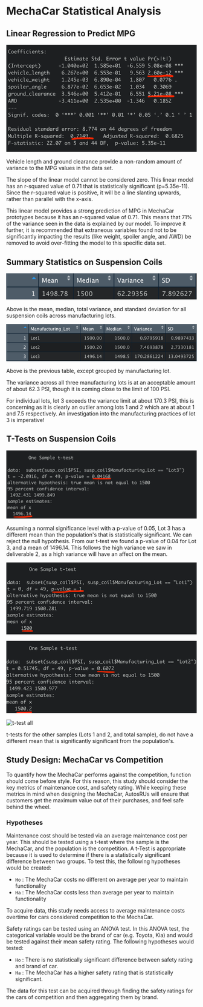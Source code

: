 # MechaCar Statistical Analysis

## Linear Regression to Predict MPG

![linear model](https://github.com/juberr/MechaCar_Statistical_Analysis/blob/main/Pics/linear%20model.png?raw=true)

Vehicle length and ground clearance provide a non-random amount of variance to the MPG values in the data set.

The slope of the linear model cannot be considered zero. This linear model has an r-squared value of 0.71 that is statistically significant (p=5.35e-11). Since the r-squared value is positive, it will be a line slanting upwards, rather than parallel with the x-axis.

This linear model provides a strong prediction of MPG in MechaCar prototypes because it has an r-squared value of 0.71. This means that 71% of the variance seen in the data is explained by our model. To improve it further, it is recommended that extraneous variables found not to be significantly impacting the results (like weight, spoiler angle, and AWD) be removed to avoid over-fitting the model to this specific data set.

## Summary Statistics on Suspension Coils

![all lots summary](https://github.com/juberr/MechaCar_Statistical_Analysis/blob/main/Pics/all%20lots%20summary.png?raw=true)

Above is the mean, median, total variance, and standard deviation for all suspension coils across manufacturing lots.

![each lot summary](https://github.com/juberr/MechaCar_Statistical_Analysis/blob/main/Pics/each%20lot%20summary.png?raw=true)

Above is the previous table, except grouped by manufacturing lot.

The variance across all three manufacturing lots is at an acceptable amount of about 62.3 PSI, though it is coming close to the limit of 100 PSI.

For individual lots, lot 3 exceeds the variance limit at about 170.3 PSI, this is concerning as it is clearly an outlier among lots 1 and 2 which are at about 1 and 7.5 respectively. An investigation into the manufacturing practices of lot 3 is imperative!

## T-Tests on Suspension Coils

![t-test lot 3](https://github.com/juberr/MechaCar_Statistical_Analysis/blob/main/Pics/lot3%20ttest.png?raw=true)

Assuming a normal significance level with a p-value of 0.05, Lot 3 has a different mean than the population's that is statistically significant. We can reject the null hypothesis. From our t-test we found a p-value of 0.04 for Lot 3, and a mean of 1496.14. This follows the high variance we saw in deliverable 2, as a high variance will have an affect on the mean.

![t-test lot 1](https://github.com/juberr/MechaCar_Statistical_Analysis/blob/main/Pics/lot1%20ttest.png?raw=true)

![t-test lot 2](https://github.com/juberr/MechaCar_Statistical_Analysis/blob/main/Pics/lot2%20ttest.png?raw=true)

![t-test all]()

t-tests for the other samples (Lots 1 and 2, and total sample), do not have a different mean that is significantly significant from the population's.

## Study Design: MechaCar vs Competition

To quantify how the MechaCar performs against the competition, function should come before style. For this reason, this study should consider the key metrics of maintenance cost, and safety rating. While keeping these metrics in mind when designing the MechaCar, AutosRUs will ensure that customers get the maximum value out of their purchases, and feel safe behind the wheel.

### Hypotheses

Maintenance cost should be tested via an average maintenance cost per year. This should be tested using a t-test where the sample is the MechaCar, and the population is the competition. A t-Test is appropriate because it is used to determine if there is a statistically significant difference between two groups. To test this, the following hypotheses would be created:

* `Ho` : The MechaCar costs no different on average per year to maintain functionality
* `Ha` : The MechaCar costs less than average per year to maintain functionality

To acquire data, this study needs access to average maintenance costs overtime for cars considered competition to the MechaCar.

Safety ratings can be tested using an ANOVA test. In this ANOVA test, the categorical variable would be the brand of car (e.g. Toyota, Kia) and would be tested against their mean safety rating. The following hypotheses would tested:

* `Ho` : There is no statistically significant difference between safety rating and brand of car.
* `Ha` : The MechaCar has a higher safety rating that is statistically significant.

The data for this test can be acquired through finding the safety ratings for the cars of competition and then aggregating them by brand.
